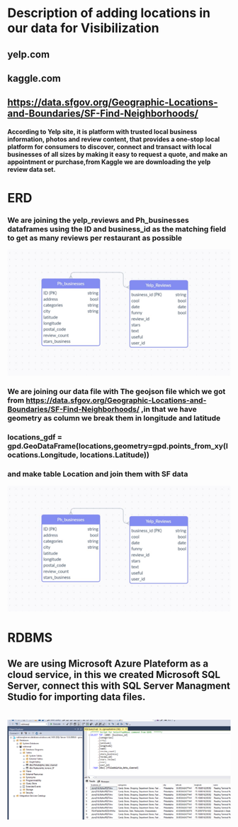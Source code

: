# Description of adding locations in our data for Visibilization
## yelp.com
## kaggle.com
## https://data.sfgov.org/Geographic-Locations-and-Boundaries/SF-Find-Neighborhoods/
#### According to Yelp site, it is platform with trusted local business information, photos and review content, that provides a one-stop local platform for consumers to discover, connect and transact with local businesses of all sizes by making it easy to request a quote, and make an appointment or purchase,from Kaggle we are downloading the yelp review data set.
# ERD
### We are joining the yelp_reviews and Ph_businesses dataframes using the ID and business_id as the matching field to get as many reviews per restaurant as possible
![ERD diagram](https://github.com/ahwinkelman/Group-4-Final/blob/Rubina-Shrivastava/ERD.jpg)
### We are joining our data file with The geojson file which we got from https://data.sfgov.org/Geographic-Locations-and-Boundaries/SF-Find-Neighborhoods/ ,in that we have geometry as column we break them in longitude and latitude 
### locations_gdf = gpd.GeoDataFrame(locations,geometry=gpd.points_from_xy(locations.Longitude, locations.Latitude))
### and make table Location and join them with SF data 
![ERD diagram](https://github.com/ahwinkelman/Group-4-Final/blob/Rubina-Shrivastava/ERD.jpg)
# RDBMS
## We are using Microsoft Azure Plateform as a cloud service, in this we created Microsoft SQL Server, connect this with SQL Server Managment Studio for importing data files.
![RDBMS](https://github.com/ahwinkelman/Group-4-Final/blob/Rubina-Shrivastava/RDMS_Philadephis.png)
=======
